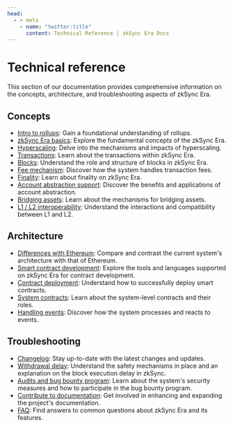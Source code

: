 ```yaml
---
head:
  - - meta
    - name: "twitter:title"
      content: Technical Reference | zkSync Era Docs
---
```


# Technical reference

This section of our documentation provides comprehensive information on the concepts, architecture, and troubleshooting aspects of zkSync Era.

## Concepts

- [Intro to rollups](./concepts/rollups.md): Gain a foundational understanding of rollups.
- [zkSync Era basics](./concepts/zkSync.md): Explore the fundamental concepts of the zkSync Era.
- [Hyperscaling](./concepts/hyperscaling.md): Delve into the mechanisms and impacts of hyperscaling.
- [Transactions](./concepts/transactions.md): Learn about the transactions within zkSync Era.
- [Blocks](./concepts/blocks.md): Understand the role and structure of blocks in zkSync Era.
- [Fee mechanism](./concepts/fee-model.md): Discover how the system handles transaction fees.
- [Finality](./concepts/finality.md): Learn about finality on zkSync Era.
- [Account abstraction support](./concepts/account-abstraction.md): Discover the benefits and applications of account abstraction.
- [Bridging assets](./concepts/bridging-asset.md): Learn about the mechanisms for bridging assets.
- [L1 / L2 interoperability](./concepts/l1-l2-interop.md): Understand the interactions and compatibility between L1 and L2.

## Architecture

- [Differences with Ethereum](./architecture/differences-with-ethereum.md): Compare and contrast the current system's architecture with that of Ethereum.
- [Smart contract development](./architecture/contract-development.md): Explore the tools and languages supported on zkSync Era for contract development.
- [Contract deployment](./architecture/contract-deployment.md): Understand how to successfully deploy smart contracts.
- [System contracts](./architecture/system-contracts.md): Learn about the system-level contracts and their roles.
- [Handling events](./architecture/events.md): Discover how the system processes and reacts to events.

## Troubleshooting

- [Changelog](./troubleshooting/changelog.md): Stay up-to-date with the latest changes and updates.
- [Withdrawal delay](./troubleshooting/withdrawal-delay.md): Understand the safety mechanisms in place and an explanation on the block execution delay in zkSync.
- [Audits and bug bounty program](./troubleshooting/audit-bug-bounty.md): Learn about the system's security measures and how to participate in the bug bounty program.
- [Contribute to documentation](./troubleshooting/docs-contribution/docs.md): Get involved in enhancing and expanding the project's documentation.
- [FAQ](./troubleshooting/faq.md): Find answers to common questions about zkSync Era and its features.
